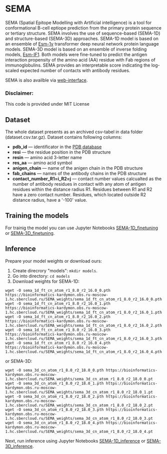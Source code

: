# SEMA
SEMA (Spatial Epitope Modelling with Artificial intelligence) is a tool for conformational B-cell eptiope prediction from the primary protein sequence or tertiary structure. SEMA involves the use of sequence-based (SEMA-1D) and structure-based (SEMA-3D) approaches. SEMA-1D model is based on an ensemble of [Esm-1v](https://github.com/facebookresearch/esm) transformer deep neural network protein language models. SEMA-3D model is based on an ensemble of inverse folding models, [Esm-IF1](https://github.com/facebookresearch/esm). Both models were fine-tuned to predict the antigen interaction propensity of the amino acid (AA) residue with Fab regions of immunoglobulins. SEMA provides an interpretable score indicating the log-scaled expected number of contacts with antibody residues. 

SEMA is also availble via [web-interface](http://sema.airi.net/).


### Disclaimer:
This code is provided under MIT License

## Dataset
The whole dataset presents as an archived csv-tabel in data folder (dataset.csv.tar.gz). Dataset contains following columns:

* **pdb_id** &#8212; identificator in the [PDB database](https://www.rcsb.org)
* **resi** &#8212; the residue position in the PDB structure
* **resin** &#8212; amino acid 3-letter name
* **res_aa** &#8212; amino acid symbol
* **anigen_chain** &#8212; name of the anigen chain in the PDB structure
* **fab_chains** &#8212; names of the antibody chains in the PDB structure
* **contact_number_R1=i_R2=j** &#8212; contact number values calcualted as the number of antibody residues in contact with any atom of antigen residues within the distance radius R1. Residues between R1 and R2 have a zero contact number. Residues, which located outside R2  distance radius, have a '-100' value. 


## Training the models
For trainig the model you can use Jupyter Notebooks [SEMA-1D_finetuning](https://github.com/AIRI-Institute/SEMAi/blob/main/SEMA_1D/SEMA-1D_finetuning.ipynb) or [SEMA-3D_finetuning](https://github.com/AIRI-Institute/SEMAi/blob/main/SEMA_3D/SEMA-3D_finetuning.ipynb).

## Inference
Prepare your model weights or download ours:<br />
1. Create direcrory "models": `mkdir models`.
2. Go into directory: `cd models`
4. Download weights for SEMA-1D:
```
wget -O sema_1d_ft_cn_atom_r1_8.0_r2_16.0_0.pth https://bioinformatics-kardymon.obs.ru-moscow-1.hc.sbercloud.ru/SEMA_weights/sema_1d_ft_cn_atom_r1_8.0_r2_16.0_0.pth 
wget -O sema_1d_ft_cn_atom_r1_8.0_r2_16.0_1.pth https://bioinformatics-kardymon.obs.ru-moscow-1.hc.sbercloud.ru/SEMA_weights/sema_1d_ft_cn_atom_r1_8.0_r2_16.0_1.pth
wget -O sema_1d_ft_cn_atom_r1_8.0_r2_16.0_2.pth https://bioinformatics-kardymon.obs.ru-moscow-1.hc.sbercloud.ru/SEMA_weights/sema_1d_ft_cn_atom_r1_8.0_r2_16.0_2.pth
wget -O sema_1d_ft_cn_atom_r1_8.0_r2_16.0_3.pth https://bioinformatics-kardymon.obs.ru-moscow-1.hc.sbercloud.ru/SEMA_weights/sema_1d_ft_cn_atom_r1_8.0_r2_16.0_3.pth
wget -O sema_1d_ft_cn_atom_r1_8.0_r2_16.0_4.pth https://bioinformatics-kardymon.obs.ru-moscow-1.hc.sbercloud.ru/SEMA_weights/sema_1d_ft_cn_atom_r1_8.0_r2_16.0_4.pth
   ```
   
or SEMA-3D:
```
wget -O sema_3d_cn_atom_r1_8.0_r2_18.0_0.pth https://bioinformatics-kardymon.obs.ru-moscow-1.hc.sbercloud.ru/SEMA_weights/sema_3d_cn_atom_r1_8.0_r2_18.0_0.pt
wget -O sema_3d_cn_atom_r1_8.0_r2_18.0_1.pth https://bioinformatics-kardymon.obs.ru-moscow-1.hc.sbercloud.ru/SEMA_weights/sema_3d_cn_atom_r1_8.0_r2_18.0_1.pt 
wget -O sema_3d_cn_atom_r1_8.0_r2_18.0_2.pth https://bioinformatics-kardymon.obs.ru-moscow-1.hc.sbercloud.ru/SEMA_weights/sema_3d_cn_atom_r1_8.0_r2_18.0_2.pt 
wget -O sema_3d_cn_atom_r1_8.0_r2_18.0_3.pth https://bioinformatics-kardymon.obs.ru-moscow-1.hc.sbercloud.ru/SEMA_weights/sema_3d_cn_atom_r1_8.0_r2_18.0_3.pt 
wget -O sema_3d_cn_atom_r1_8.0_r2_18.0_4.pth https://bioinformatics-kardymon.obs.ru-moscow-1.hc.sbercloud.ru/SEMA_weights/sema_3d_cn_atom_r1_8.0_r2_18.0_4.pt
```
 

Next, run inference using Jupyter Notebooks [SEMA-1D_inference](https://github.com/AIRI-Institute/SEMAi/blob/main/SEMA_1D/SEMA-1D_inference.ipynb) or [SEMA-3D_inference](https://github.com/AIRI-Institute/SEMAi/blob/main/SEMA_3D/SEMA-3D_inference.ipynb).



